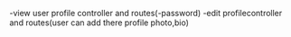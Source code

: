 -view user profile controller and routes(-password)
-edit profilecontroller and routes(user can add there profile photo,bio)